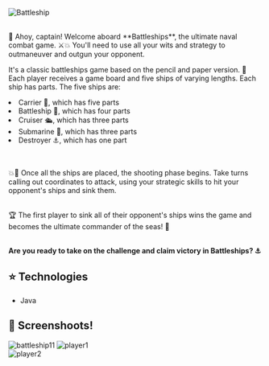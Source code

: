 ![Battleship](https://github.com/stelmaszczykadrian/Battleship-OOP/assets/106514178/c2f9f0c7-57b9-4e39-a5d6-1ff5098ee909)

<br>
🚢 Ahoy, captain! Welcome aboard **Battleships**, the ultimate naval combat game. ⚔️💥 You'll need to use all your wits and strategy to outmaneuver and outgun your opponent.

It's a classic battleships game based on the pencil and paper version. 📝
Each player receives a game board and five ships of varying lengths. Each ship has parts.
The five ships are:

<li>Carrier 🛬, which has five parts</li>
<li>Battleship 🚀, which has four parts</li>
<li>Cruiser 🛳️, which has three parts</li>
<li>Submarine 🚤, which has three parts</li>
<li>Destroyer ⚓, which has one part</li>
<br><br>

💥🎯 Once all the ships are placed, the shooting phase begins. Take turns calling out coordinates to attack, using your strategic skills to hit your opponent's ships and sink them.
<br><br>

🏆 The first player to sink all of their opponent's ships wins the game and becomes the ultimate commander of the seas! 🌊
<br><br>

**Are you ready to take on the challenge and claim victory in Battleships? ⚓️**

## :star: Technologies
<ul>
  <li>Java</li>
</ul>

## :rocket: Screenshoots!
![battleship11](https://user-images.githubusercontent.com/106514178/236438409-82551c0c-0df0-4fa8-b791-946d2f444058.png)
![player1](https://user-images.githubusercontent.com/106514178/236440243-14b71f6c-a047-4ae4-8347-548e431ec2ec.png)
<br>
![player2](https://user-images.githubusercontent.com/106514178/236440251-51306613-222e-4f8a-afad-39a3805c7fdc.png)
